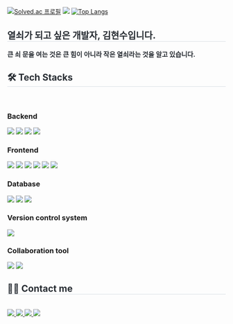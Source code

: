 [![Solved.ac 프로필](http://mazassumnida.wtf/api/v2/generate_badge?boj=wshyhs)](https://solved.ac/wshyhs)
[<img src="http://mazandi.herokuapp.com/api?handle=wshyhs&theme=warm"/>](https://solved.ac/wshyhs)
[![Top Langs](https://github-readme-stats.vercel.app/api/top-langs/?username=kimhynsoo&layout=compact)](https://github.com/kimhynsoo)
<div align= "center">
    </div>
    <div style="text-align: left;"> 
    <h2 style="border-bottom: 1px solid #d8dee4; color: #282d33;"> 열쇠가 되고 싶은 개발자, 김현수입니다. </h2>  
    <div style="font-weight: 700; font-size: 15px; text-align: left; color: #282d33;"> 큰 쇠 문을 여는 것은 큰 힘이 아니라 작은 열쇠라는 것을 알고 있습니다. </div> 
    </div>
    <div style="text-align: left;">
    <h2 style="border-bottom: 1px solid #d8dee4; color: #282d33;"> 🛠️ Tech Stacks </h2> <br> 
    <div style="margin: ; text-align: left;" "text-align: left;"> 
          <h3>Backend</h3>
          <img src="https://img.shields.io/badge/Java-007396?style=flat&logo=Java&logoColor=white">
          <img src="https://img.shields.io/badge/Spring-6DB33F?style=flat&logo=Spring&logoColor=white">
          <img src="https://img.shields.io/badge/Python-3776AB?style=flat&logo=Python&logoColor=white">
          <img src="https://img.shields.io/badge/Linux-FCC624?style=flat&logo=Linux&logoColor=white">
          <h3>Frontend</h3>
          <img src="https://img.shields.io/badge/HTML5-E34F26?style=flat&logo=HTML5&logoColor=white">
          <img src="https://img.shields.io/badge/CSS3-1572B6?style=flat&logo=CSS3&logoColor=white">
          <img src="https://img.shields.io/badge/Javascript-F7DF1E?style=flat&logo=Javascript&logoColor=white">
          <img src="https://img.shields.io/badge/React-61DAFB?style=flat&logo=React&logoColor=white">
          <img src="https://img.shields.io/badge/Vue.js-4FC08D?style=flat&logo=Vue.js&logoColor=white">
          <img src="https://img.shields.io/badge/Node.js-339933?style=flat&logo=Node.js&logoColor=white">
          <h3>Database</h3>
          <img src="https://img.shields.io/badge/MySQL-4479A1?style=flat&logo=MySQL&logoColor=white">
          <img src="https://img.shields.io/badge/Oracle-F80000?style=flat&logo=Oracle&logoColor=white">
          <img src="https://img.shields.io/badge/MongoDB-47A248?style=flat&logo=MongoDB&logoColor=white">
          <h3>Version control system</h3>
          <img src="https://img.shields.io/badge/Github-181717?style=flat&logo=Github&logoColor=white">
          <h3>Collaboration tool</h3>
          <img src="https://img.shields.io/badge/Notion-000000?style=flat&logo=Notion&logoColor=white">
          <img src="https://img.shields.io/badge/Trello-0052CC?style=flat&logo=Trello&logoColor=white">
          </div>
    </div>
    <div style="text-align: left;">
    <h2 style="border-bottom: 1px solid #d8dee4; color: #282d33;"> 🧑‍💻 Contact me </h2> <br> 
    <div style="text-align: left;"> <a href=https://www.instagram.com/without_cowardice/> <img src="https://img.shields.io/badge/Instagram-E4405F?style=flat&logo=Instagram&logoColor=white&link=https://www.instagram.com/without_cowardice/"> </a>
         <a href=https://romantic-realization.tistory.com/> <img src="https://img.shields.io/badge/Tistory-000000?style=flat&logo=Tistory&logoColor=white&link=https://romantic-realization.tistory.com/"> </a>
         <a href=mailto:wshyhs@gmail.com> <img src="https://img.shields.io/badge/Gmail-EA4335?style=flat&logo=Gmail&logoColor=white&link=mailto:wshyhs@gmail.com"> </a>
         <a href=https://www.notion.so/8ab6040ffd9a45b7aa26686a7a0076fd?source=copy_link> <img src="https://img.shields.io/badge/Notion-000000?style=flat&logo=Notion&logoColor=white&link=https://www.notion.so/8ab6040ffd9a45b7aa26686a7a0076fd?source=copy_link"> </a>
          </div>  <br> 
    <div style="text-align: left;">  </div> 
    </div>
   
